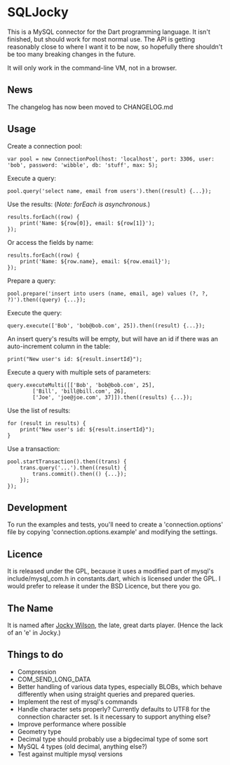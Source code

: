 SQLJocky
========

This is a MySQL connector for the Dart programming language. It isn't finished, but should
work for most normal use. The API is getting reasonably close to where I want it to
be now, so hopefully there shouldn't be too many breaking changes in the future.

It will only work in the command-line VM, not in a browser.

News
----

The changelog has now been moved to CHANGELOG.md

Usage
-----

Create a connection pool:

	var pool = new ConnectionPool(host: 'localhost', port: 3306, user: 'bob', password: 'wibble', db: 'stuff', max: 5);

Execute a query:

	pool.query('select name, email from users').then((result) {...});

Use the results: (*Note: forEach is asynchronous.*)

	results.forEach((row) {
		print('Name: ${row[0]}, email: ${row[1]}');
	});
	
Or access the fields by name:

	results.forEach((row) {
		print('Name: ${row.name}, email: ${row.email}');
	});

Prepare a query:

	pool.prepare('insert into users (name, email, age) values (?, ?, ?)').then((query) {...});

Execute the query:

	query.execute(['Bob', 'bob@bob.com', 25]).then((result) {...});

An insert query's results will be empty, but will have an id if there was an auto-increment column in the table:

	print("New user's id: ${result.insertId}");

Execute a query with multiple sets of parameters:

	query.executeMulti([['Bob', 'bob@bob.com', 25],
			['Bill', 'bill@bill.com', 26],
			['Joe', 'joe@joe.com', 37]]).then((results) {...}); 
			
Use the list of results:

	for (result in results) {
		print("New user's id: ${result.insertId}");
	}

Use a transaction:

	pool.startTransaction().then((trans) {
		trans.query('...').then((result) {
			trans.commit().then(() {...});
		});
	});

Development
-----------

To run the examples and tests, you'll need to create a 'connection.options' file by
copying 'connection.options.example' and modifying the settings.

Licence
-------

It is released under the GPL, because it uses a modified part of mysql's include/mysql_com.h in constants.dart, 
which is licensed under the GPL. I would prefer to release it under the BSD Licence, but there you go.

The Name
--------

It is named after [Jocky Wilson](http://en.wikipedia.org/wiki/Jocky_Wilson), the late, great 
darts player. (Hence the lack of an 'e' in Jocky.)

Things to do
------------

* Compression
* COM_SEND_LONG_DATA
* Better handling of various data types, especially BLOBs, which behave differently when using straight queries and prepared queries.
* Implement the rest of mysql's commands
* Handle character sets properly? Currently defaults to UTF8 for the connection character set. Is it
necessary to support anything else?
* Improve performance where possible
* Geometry type
* Decimal type should probably use a bigdecimal type of some sort
* MySQL 4 types (old decimal, anything else?)
* Test against multiple mysql versions

